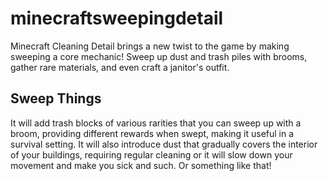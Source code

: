 # minecraftsweepingdetail
Minecraft Cleaning Detail brings a new twist to the game by making sweeping a core mechanic! Sweep up dust and trash piles with brooms, gather rare materials, and even craft a janitor's outfit. 
## Sweep Things
It will add trash blocks of various rarities that you can sweep up with a broom, providing different rewards when swept, making it useful in a survival setting. It will also introduce dust that gradually covers the interior of your buildings, requiring regular cleaning or it will slow down your movement and make you sick and such. Or something like that!